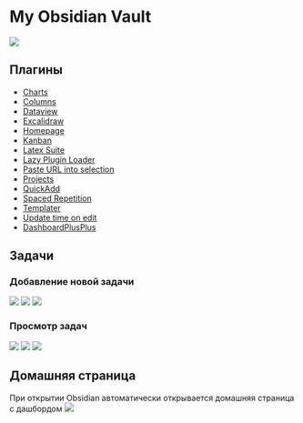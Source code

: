 # My Obsidian Vault
![](https://raw.githubusercontent.com/Cyber-Zhaba/MyObsidianVault/refs/heads/master/Screenshots/Screenshot%207.png)
## Плагины
- [Charts](https://github.com/phibr0/obsidian-charts)
- [Columns](https://github.com/tnichols217/obsidian-columns)
- [Dataview](https://github.com/blacksmithgu/obsidian-dataview)
- [Excalidraw](https://github.com/zsviczian/obsidian-excalidraw-plugin)
- [Homepage](https://github.com/mirnovov/obsidian-homepage)
- [Kanban](https://github.com/mgmeyers/obsidian-kanban)
- [Latex Suite](https://github.com/artisticat1/obsidian-latex-suite)
- [Lazy Plugin Loader](https://github.com/alangrainger/obsidian-lazy-plugins)
- [Paste URL into selection](https://github.com/denolehov/obsidian-url-into-selection)
- [Projects](https://github.com/marcusolsson/obsidian-projects)
- [QuickAdd](https://github.com/chhoumann/quickadd)
- [Spaced Repetition](https://github.com/st3v3nmw/obsidian-spaced-repetition)
- [Templater](https://github.com/SilentVoid13/Templater)
- [Update time on edit](https://github.com/beaussan/update-time-on-edit-obsidian)
- [DashboardPlusPlus](https://github.com/TfTHacker/DashboardPlusPlus)
## Задачи
### Добавление новой задачи
![](https://raw.githubusercontent.com/Cyber-Zhaba/MyObsidianVault/refs/heads/master/Screenshots/Screenshot%201.png)
![](https://raw.githubusercontent.com/Cyber-Zhaba/MyObsidianVault/refs/heads/master/Screenshots/Screenshot%202.png)
![](https://raw.githubusercontent.com/Cyber-Zhaba/MyObsidianVault/refs/heads/master/Screenshots/Screenshot%203.png)
### Просмотр задач
![](https://raw.githubusercontent.com/Cyber-Zhaba/MyObsidianVault/refs/heads/master/Screenshots/Screenshot%204.png)
![](https://raw.githubusercontent.com/Cyber-Zhaba/MyObsidianVault/refs/heads/master/Screenshots/Screenshot%205.png)
![](https://raw.githubusercontent.com/Cyber-Zhaba/MyObsidianVault/refs/heads/master/Screenshots/Screenshot%206.png)
## Домашняя страница
При открытии Obsidian автоматически открывается домашняя страница с дашбордом
![](https://raw.githubusercontent.com/Cyber-Zhaba/MyObsidianVault/refs/heads/master/Screenshots/Screenshot%207.png)
